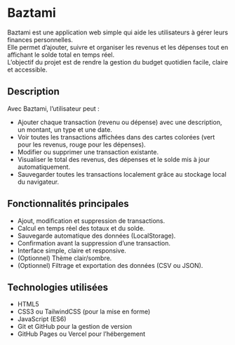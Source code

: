 # Baztami

Baztami est une application web simple qui aide les utilisateurs à gérer leurs finances personnelles.  
Elle permet d’ajouter, suivre et organiser les revenus et les dépenses tout en affichant le solde total en temps réel.  
L’objectif du projet est de rendre la gestion du budget quotidien facile, claire et accessible.

## Description

Avec Baztami, l’utilisateur peut :
- Ajouter chaque transaction (revenu ou dépense) avec une description, un montant, un type et une date.
- Voir toutes les transactions affichées dans des cartes colorées (vert pour les revenus, rouge pour les dépenses).
- Modifier ou supprimer une transaction existante.
- Visualiser le total des revenus, des dépenses et le solde mis à jour automatiquement.
- Sauvegarder toutes les transactions localement grâce au stockage local du navigateur.

## Fonctionnalités principales

- Ajout, modification et suppression de transactions.  
- Calcul en temps réel des totaux et du solde.  
- Sauvegarde automatique des données (LocalStorage).  
- Confirmation avant la suppression d’une transaction.  
- Interface simple, claire et responsive.  
- (Optionnel) Thème clair/sombre.  
- (Optionnel) Filtrage et exportation des données (CSV ou JSON).

## Technologies utilisées

- HTML5  
- CSS3 ou TailwindCSS (pour la mise en forme)  
- JavaScript (ES6)  
- Git et GitHub pour la gestion de version  
- GitHub Pages ou Vercel pour l’hébergement
```
